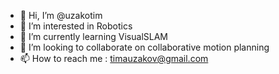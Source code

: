 - 👋 Hi, I’m @uzakotim
- 👀 I’m interested in Robotics
- 🌱 I’m currently learning VisualSLAM
- 💞️ I’m looking to collaborate on collaborative motion planning
- 📫 How to reach me : timauzakov@gmail.com

<!---
uzakotim/uzakotim is a ✨ special ✨ repository because its `README.md` (this file) appears on your GitHub profile.
You can click the Preview link to take a look at your changes.
--->

